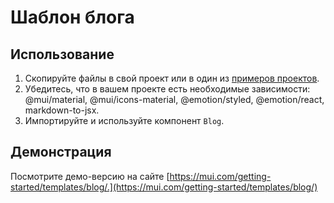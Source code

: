 

# Шаблон блога <meta data-oversett="" data-original-text="Blog template">

## Использование <meta data-oversett="" data-original-text="Usage">

1.  Скопируйте файлы в свой проект или в один из [примеров проектов](https://github.com/mui/material-ui/tree/master/examples).
2.  Убедитесь, что в вашем проекте есть необходимые зависимости: @mui/material, @mui/icons-material, @emotion/styled, @emotion/react, markdown-to-jsx.
3.  Импортируйте и используйте компонент `Blog`.

## Демонстрация <meta data-oversett="" data-original-text="Demo">

Посмотрите демо-версию на сайте [https://mui.com/getting-started/templates/blog/.](https://mui.com/getting-started/templates/blog/)

